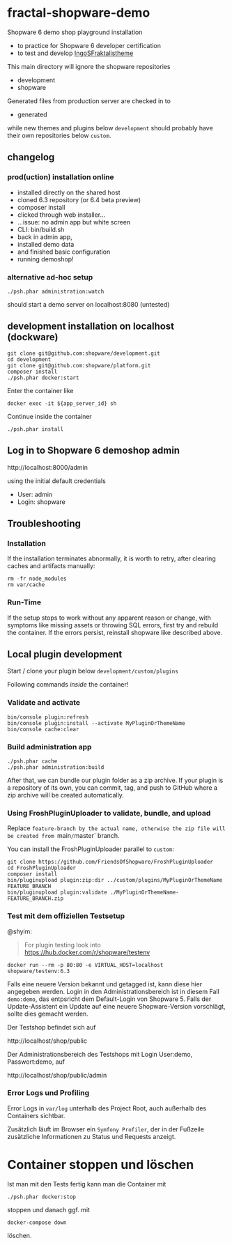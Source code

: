 # fractal-shopware-demo
Shopware 6 demo shop playground installation

- to practice for Shopware 6 developer certification
- to test and develop [IngoSFraktalistheme](https://github.com/openmindculture/IngoSFraktalistheme)

This main directory will ignore the shopware repositories
- development
- shopware

Generated files from production server are checked in to
- generated

while new themes and plugins below `development`
should probably have their own repositories below `custom`.

## changelog

### prod(uction) installation online

- installed directly on the shared host
- cloned 6.3 repository (or 6.4 beta preview)
- composer install
- clicked through web installer...
- ...issue: no admin app but white screen
- CLI: bin/build.sh
- back in admin app,
- installed demo data
- and finished basic configuration
- running demoshop!

### alternative ad-hoc setup

`./psh.phar administration:watch`

should start a demo server on localhost:8080 (untested)

## development installation on localhost (dockware)

```
git clone git@github.com:shopware/development.git
cd development
git clone git@github.com:shopware/platform.git
composer install
./psh.phar docker:start
```

Enter the container like

```
docker exec -it ${app_server_id} sh
```

Continue inside the container

```
./psh.phar install
```

## Log in to Shopware 6 demoshop admin

http://localhost:8000/admin 

using the initial default credentials

- User: admin
- Login: shopware

## Troubleshooting

### Installation
If the installation terminates abnormally, it is worth to retry, after clearing caches and artifacts manually:

```
rm -fr node_modules
rm var/cache
```

### Run-Time
If the setup stops to work without any apparent reason or change, with symptoms like missing assets or throwing SQL errors, first try and rebuild the container. If the errors persist, reinstall shopware like described above.

## Local plugin development

Start / clone your plugin below
`development/custom/plugins`

Following commands _inside_ the container!

### Validate and activate

```
bin/console plugin:refresh
bin/console plugin:install --activate MyPluginOrThemeName
bin/console cache:clear
```

### Build administration app

```
./psh.phar cache
./psh.phar administration:build
```

After that, we can bundle our plugin folder as a zip archive.
If your plugin is a repository of its own, you can commit, tag, and push to GitHub
where a zip archive will be created automatically. 

### Using FroshPluginUploader to validate, bundle, and upload

Replace `feature-branch by the actual name,
otherwise the zip file will be created from `main` / `master` branch.

You can install the FroshPluginUploader parallel to `custom`:

```
git clone https://github.com/FriendsOfShopware/FroshPluginUploader
cd FroshPluginUploader
composer install
bin/pluginupload plugin:zip:dir ../custom/plugins/MyPluginOrThemeName FEATURE_BRANCH
bin/pluginupload plugin:validate ./MyPluginOrThemeName-FEATURE_BRANCH.zip
```

### Test mit dem  offiziellen Testsetup

@shyim:
> For plugin testing look into https://hub.docker.com/r/shopware/testenv

```
docker run --rm -p 80:80 -e VIRTUAL_HOST=localhost shopware/testenv:6.3
```

Falls eine neuere Version bekannt und getagged ist, kann diese hier angegeben werden.
Login in den Administrationsbereich ist in diesem Fall `demo:demo`, das entpsricht dem Default-Login von Shopware 5.
Falls der Update-Assistent ein Update auf eine neuere Shopware-Version vorschlägt, sollte dies gemacht werden.

Der Testshop befindet sich auf

http://localhost/shop/public

Der Administrationsbereich des Testshops mit Login User:demo, Passwort:demo, auf

http://localhost/shop/public/admin


### Error Logs und Profiling

Error Logs in `var/log` unterhalb des Project Root, auch außerhalb des Containers sichtbar.

Zusätzlich läuft im Browser ein `Symfony Profiler`, der in der Fußzeile
zusätzliche Informationen zu Status und Requests anzeigt.


# Container stoppen und löschen

Ist man mit den Tests fertig kann man die Container mit

```
./psh.phar docker:stop
```

stoppen und danach ggf. mit

```
docker-compose down
```

löschen.